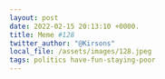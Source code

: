 ```yaml
---
layout: post
date: 2022-02-15 20:13:10 +0000.
title: Meme #128
twitter_author: "@Kirsons"
local_file: /assets/images/128.jpeg
tags: politics have-fun-staying-poor
---
```

